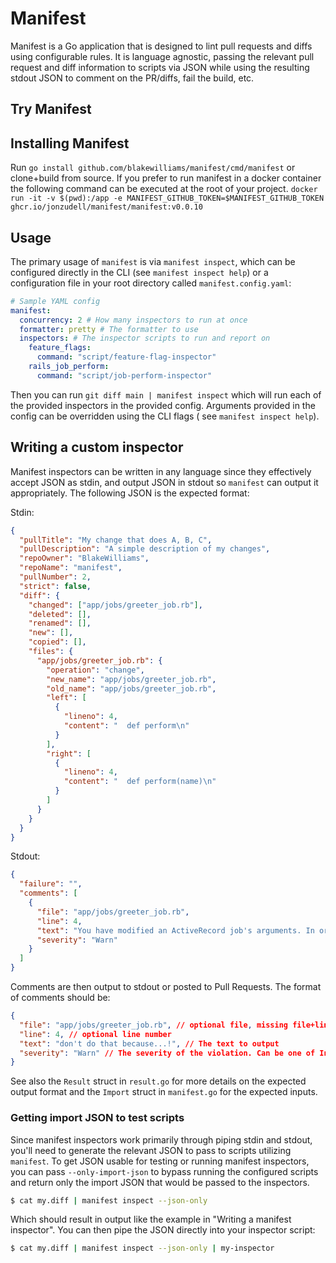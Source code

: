 # Manifest

Manifest is a Go application that is designed to lint pull requests and diffs
using configurable rules. It is language agnostic, passing the relevant pull
request and diff information to scripts via JSON while using the resulting
stdout JSON to comment on the PR/diffs, fail the build, etc.

## Try Manifest

## Installing Manifest

Run `go install github.com/blakewilliams/manifest/cmd/manifest` or clone+build from source. If you prefer to run manifest in a docker container the following command can be executed at the root of your project.
`docker run -it -v $(pwd):/app -e MANIFEST_GITHUB_TOKEN=$MANIFEST_GITHUB_TOKEN ghcr.io/jonzudell/manifest/manifest:v0.0.10`
## Usage

The primary usage of `manifest` is via `manifest inspect`, which can be configured directly in the CLI (see `manifest inspect help`) or a configuration file in your root directory called `manifest.config.yaml`:

```yaml
# Sample YAML config
manifest:
  concurrency: 2 # How many inspectors to run at once
  formatter: pretty # The formatter to use
  inspectors: # The inspector scripts to run and report on
    feature_flags:
      command: "script/feature-flag-inspector"
    rails_job_perform:
      command: "script/job-perform-inspector"
```

Then you can run `git diff main | manifest inspect` which will run each of the provided
inspectors in the provided config. Arguments provided in the config can be
overridden using the CLI flags ( see `manifest inspect help`).

## Writing a custom inspector

Manifest inspectors can be written in any language since they effectively accept
JSON as stdin, and output JSON in stdout so `manifest` can output it
appropriately. The following JSON is the expected format:

Stdin:

```json
{
  "pullTitle": "My change that does A, B, C",
  "pullDescription": "A simple description of my changes",
  "repoOwner": "BlakeWilliams",
  "repoName": "manifest",
  "pullNumber": 2,
  "strict": false,
  "diff": {
    "changed": ["app/jobs/greeter_job.rb"],
    "deleted": [],
    "renamed": [],
    "new": [],
    "copied": [],
    "files": {
      "app/jobs/greeter_job.rb": {
        "operation": "change",
        "new_name": "app/jobs/greeter_job.rb",
        "old_name": "app/jobs/greeter_job.rb",
        "left": [
          {
            "lineno": 4,
            "content": "  def perform\n"
          }
        ],
        "right": [
          {
            "lineno": 4,
            "content": "  def perform(name)\n"
          }
        ]
      }
    }
  }
}
```

Stdout:

```json
{
  "failure": "",
  "comments": [
    {
      "file": "app/jobs/greeter_job.rb",
      "line": 4,
      "text": "You have modified an ActiveRecord job's arguments. In order to avoid job failures please read and follow X documentation.",
      "severity": "Warn"
    }
  ]
}
```

Comments are then output to stdout or posted to Pull Requests. The format of comments should be:

```json
{
  "file": "app/jobs/greeter_job.rb", // optional file, missing file+line comments top-level
  "line": 4, // optional line number
  "text": "don't do that because...!", // The text to output
  "severity": "Warn" // The severity of the violation. Can be one of Info, Warn, or Error.
}
```

See also the `Result` struct in `result.go` for more details on the expected output format and the `Import` struct in `manifest.go` for the expected inputs.

### Getting import JSON to test scripts

Since manifest inspectors work primarily through piping stdin and stdout, you'll need to generate the relevant JSON to pass to scripts utilizing `manifest`. To get JSON usable for testing or running manifest inspectors, you can pass `--only-import-json` to bypass running the configured scripts and return only the import JSON that would be passed to the inspectors.

```sh
$ cat my.diff | manifest inspect --json-only
```

Which should result in output like the example in "Writing a manifest inspector". You can then pipe the JSON directly into your inspector script:

```sh
$ cat my.diff | manifest inspect --json-only | my-inspector
```
